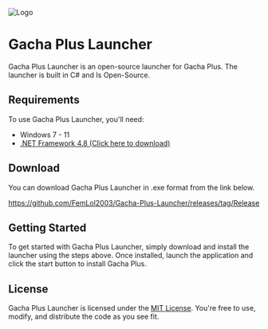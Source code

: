 
![Logo](Gacha%20Plus%20Launcher/Resources/background.png)


# Gacha Plus Launcher

Gacha Plus Launcher is an open-source launcher for Gacha Plus. The launcher is built in C# and Is Open-Source.


## Requirements

To use Gacha Plus Launcher, you'll need:

 * Windows 7 - 11
* [.NET Framework 4.8 (Click here to download)](https://dotnet.microsoft.com/en-us/download/dotnet-framework/net48)


## Download

You can download Gacha Plus Launcher in .exe format from the link below.

https://github.com/FemLol2003/Gacha-Plus-Launcher/releases/tag/Release

## Getting Started

To get started with Gacha Plus Launcher, simply download and install the launcher using the steps above. Once installed, launch the application and click the start button to install Gacha Plus.
## License

Gacha Plus Launcher is licensed under the
[MIT License](LICENSE). You're free to use, modify, and distribute the code as you see fit.
